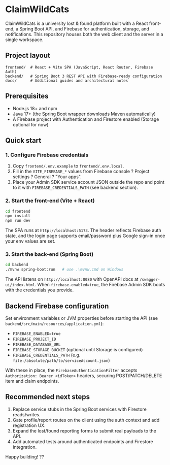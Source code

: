 # ClaimWildCats

ClaimWildCats is a university lost & found platform built with a React front-end, a Spring Boot API, and Firebase for authentication, storage, and notifications. This repository houses both the web client and the server in a single workspace.

## Project layout

```
frontend/  # React + Vite SPA (JavaScript, React Router, Firebase Auth)
backend/   # Spring Boot 3 REST API with Firebase-ready configuration
docs/      # Additional guides and architectural notes
```

## Prerequisites

- Node.js 18+ and npm
- Java 17+ (the Spring Boot wrapper downloads Maven automatically)
- A Firebase project with Authentication and Firestore enabled (Storage optional for now)

## Quick start

### 1. Configure Firebase credentials

1. Copy `frontend/.env.example` to `frontend/.env.local`.
2. Fill in the `VITE_FIREBASE_*` values from Firebase console ? Project settings ? General ? "Your apps".
3. Place your Admin SDK service account JSON outside the repo and point to it with `FIREBASE_CREDENTIALS_PATH` (see backend section).

### 2. Start the front-end (Vite + React)

```bash
cd frontend
npm install
npm run dev
```

The SPA runs at `http://localhost:5173`. The header reflects Firebase auth state, and the login page supports email/password plus Google sign-in once your env values are set.

### 3. Start the back-end (Spring Boot)

```bash
cd backend
./mvnw spring-boot:run   # use .\mvnw.cmd on Windows
```

The API listens on `http://localhost:8080` with OpenAPI docs at `/swagger-ui/index.html`. When `firebase.enabled=true`, the Firebase Admin SDK boots with the credentials you provide.

## Backend Firebase configuration

Set environment variables or JVM properties before starting the API (see `backend/src/main/resources/application.yml`):

- `FIREBASE_ENABLED=true`
- `FIREBASE_PROJECT_ID`
- `FIREBASE_DATABASE_URL`
- `FIREBASE_STORAGE_BUCKET` (optional until Storage is configured)
- `FIREBASE_CREDENTIALS_PATH` (e.g. `file:/absolute/path/to/serviceAccount.json`)

With these in place, the `FirebaseAuthenticationFilter` accepts `Authorization: Bearer <idToken>` headers, securing POST/PATCH/DELETE item and claim endpoints.

## Recommended next steps

1. Replace service stubs in the Spring Boot services with Firestore reads/writes.
2. Gate profile/report routes on the client using the auth context and add registration UX.
3. Expand the lost/found reporting forms to submit real payloads to the API.
4. Add automated tests around authenticated endpoints and Firestore integration.

Happy building! ??

